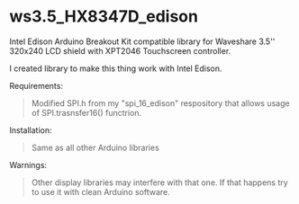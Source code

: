 # ws3.5_HX8347D_edison
Intel Edison Arduino Breakout Kit compatible library for Waveshare 3.5'' 320x240 LCD shield with XPT2046 Touchscreen controller.

I created library to make this thing work with Intel Edison. 

Requirements:
> Modified SPI.h from my "spi_16_edison" respository that allows usage of SPI.trasnsfer16() functrion.

Installation:
> Same as all other Arduino libraries

Warnings:
> Other display libraries may interfere with that one. If that happens try to use it with clean Arduino software.
